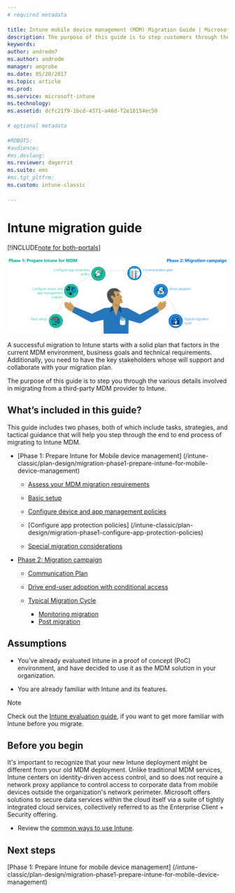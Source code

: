 ```yaml
---
# required metadata

title: Intune mobile device management (MDM) Migration Guide | Microsoft Docs
description: The purpose of this guide is to step customers through the various details involved in migrating from a third-party MDM provider to Microsoft Intune.
keywords:
author: andredm7
ms.author: andredm
manager: angrobe
ms.date: 05/20/2017
ms.topic: article
ms.prod:
ms.service: microsoft-intune
ms.technology:
ms.assetid: dcfc21f9-1bcd-4371-a46d-f2e18154ec50

# optional metadata

#ROBOTS:
#audience:
#ms.devlang:
ms.reviewer: dagerrit
ms.suite: ems
#ms.tgt_pltfrm:
ms.custom: intune-classic

---
```


# Intune migration guide

[!INCLUDE[note for both-portals](../includes/note-for-both-portals.md)]

![Intune MDM migration guide art](./media/MDM-migration-guide-art.PNG)

A successful migration to Intune starts with a solid plan that factors in the current MDM environment, business goals and technical requirements. Additionally, you need to have the key stakeholders whose will support and collaborate with your migration plan.

The purpose of this guide is to step you through the various details involved in migrating from a third-party MDM provider to Intune.

## What’s included in this guide?

This guide includes two phases, both of which include tasks, strategies, and tactical guidance that will help you step through the end to end process of migrating to Intune MDM.

-   [Phase 1: Prepare Intune for Mobile device management] (/intune-classic/plan-design/migration-phase1-prepare-intune-for-mobile-device-management)

    -   [Assess your MDM migration requirements](/intune-classic/plan-design/migration-phase1-prepare-intune-for-mobile-device-management#assess-mdm-requirements)

    -   [Basic setup](/intune-classic/plan-design/migration-phase1-basic-setup)

    -   [Configure device and app management policies](/intune-classic/plan-design/migration-phase1-configure-device-and-app-management-policies)

    -   [Configure app protection policies] (/intune-classic/plan-design/migration-phase1-configure-app-protection-policies)

    -   [Special migration considerations](/intune-classic/plan-design/migration-phase1-special-migration-considerations)

-   [Phase 2: Migration campaign](/intune-classic/plan-design/migration-phase2-migration-campaign)

    -   [Communication Plan](/intune-classic/plan-design/migration-phase2-communication-plan)

    -   [Drive end-user adoption with conditional access](/intune-classic/plan-design/migration-phase2-drive-end-user-adoption-with-conditional-access)
    
    -   [Typical Migration Cycle](/intune-classic/plan-design/migration-phase2-typical-migration-cycle)
	    -   [Monitoring migration](/intune-classic/plan-design/migration-phase2-typical-migration-cycle#monitoring-migration)
	    -   [Post migration](/intune-classic/plan-design/migration-phase2-typical-migration-cycle#post-migration)

## Assumptions

-   You've already evaluated Intune in a proof of concept (PoC) environment, and have decided to use it as the MDM solution in your organization.

-   You are already familiar with Intune and its features. 

> [!NOTE]
> Check out the [Intune evaluation guide](/intune-classic/understand-explore/sign-up-for-30-day-trial-microsoft-intune), if you want to get more familiar with Intune before you migrate.

## Before you begin

It's important to recognize that your new Intune deployment might be different from your old MDM deployment. Unlike traditional MDM services, Intune centers on identity-driven access control, and so does not require a network proxy appliance to control access to corporate data from mobile devices outside the organization's network perimeter. Microsoft offers solutions to secure data services within the cloud itself via a suite of tightly integrated cloud services, collectively referred to as the Enterprise Client + Security offering.

-   Review the [common ways to use Intune](/intune-classic/plan-design/migration-phase1-prepare-intune-for-mobile-device-management#assess-mdm-requirements).

## Next steps

[Phase 1: Prepare Intune for mobile device management] (/intune-classic/plan-design/migration-phase1-prepare-intune-for-mobile-device-management)
